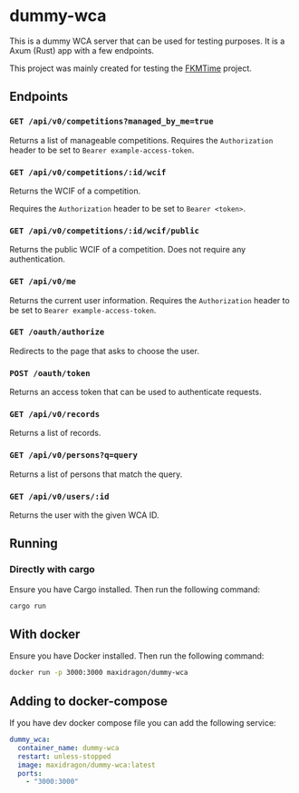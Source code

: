# dummy-wca

This is a dummy WCA server that can be used for testing purposes. It is a Axum (Rust) app with a few endpoints.

This project was mainly created for testing the [FKMTime](https://github.com/FKMTime/FKMTime) project.

## Endpoints

### `GET /api/v0/competitions?managed_by_me=true`

Returns a list of manageable competitions. Requires the `Authorization` header to be set to `Bearer example-access-token`.

### `GET /api/v0/competitions/:id/wcif`

Returns the WCIF of a competition.

Requires the `Authorization` header to be set to `Bearer <token>`.

### `GET /api/v0/competitions/:id/wcif/public`

Returns the public WCIF of a competition. Does not require any authentication.

### `GET /api/v0/me`

Returns the current user information. Requires the `Authorization` header to be set to `Bearer example-access-token`.

### `GET /oauth/authorize`

Redirects to the page that asks to choose the user.

### `POST /oauth/token`

Returns an access token that can be used to authenticate requests.

### `GET /api/v0/records`

Returns a list of records.

### `GET /api/v0/persons?q=query`

Returns a list of persons that match the query.

### `GET /api/v0/users/:id`

Returns the user with the given WCA ID.

## Running

### Directly with cargo

Ensure you have Cargo installed. Then run the following command:

```bash
cargo run
```

## With docker

Ensure you have Docker installed. Then run the following command:

```bash
docker run -p 3000:3000 maxidragon/dummy-wca
```

## Adding to docker-compose

If you have dev docker compose file you can add the following service:

```yaml
dummy_wca:
  container_name: dummy-wca
  restart: unless-stopped
  image: maxidragon/dummy-wca:latest
  ports:
    - "3000:3000"
```